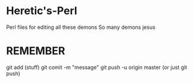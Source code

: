 # Heretic's-Perl

Perl files for editing all these demons
So many demons jesus

# REMEMBER

git add (stuff)
git comit -m "message"
git push -u origin master (or just git push)